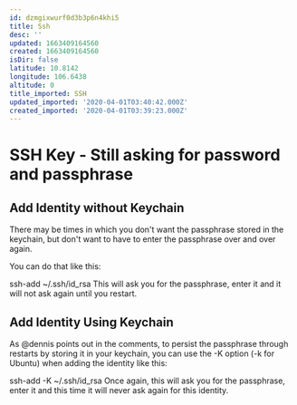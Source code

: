 ```yaml
---
id: dzmgixwurf0d3b3p6n4khi5
title: Ssh
desc: ''
updated: 1663409164560
created: 1663409164560
isDir: false
latitude: 10.8142
longitude: 106.6438
altitude: 0
title_imported: SSH
updated_imported: '2020-04-01T03:40:42.000Z'
created_imported: '2020-04-01T03:39:23.000Z'
---
```


# SSH Key - Still asking for password and passphrase

## Add Identity without Keychain
There may be times in which you don't want the passphrase stored in the keychain, but don't want to have to enter the passphrase over and over again.

You can do that like this:

ssh-add ~/.ssh/id_rsa 
This will ask you for the passphrase, enter it and it will not ask again until you restart.


## Add Identity Using Keychain
As @dennis points out in the comments, to persist the passphrase through restarts by storing it in your keychain, you can use the -K option (-k for Ubuntu) when adding the identity like this:

ssh-add -K ~/.ssh/id_rsa
Once again, this will ask you for the passphrase, enter it and this time it will never ask again for this identity.